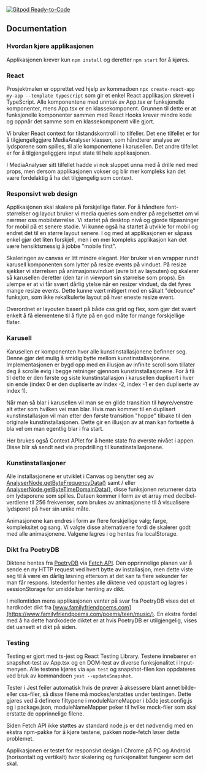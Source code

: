 [![Gitpod Ready-to-Code](https://img.shields.io/badge/Gitpod-Ready--to--Code-blue?logo=gitpod)](https://gitpod.idi.ntnu.no/#https://gitlab.stud.idi.ntnu.no/it2810-h20/team-02/prosjekt-2)

## Documentation

### Hvordan kjøre applikasjonen
Applikasjonen krever kun `npm install` og deretter `npm start` for å kjøres.

### React
Prosjektmalen er opprettet ved hjelp av kommadoen `npx create-react-app my-app --template typescript` som gir et enkel React applikasjon skrevet i TypeScript.
Alle komponentene med unntak av App.tsx er funksjonelle komponenter, mens App.tsx er en klassekomponent.
Grunnen til dette er at funksjonelle komponenter sammen med React Hooks krever mindre kode og oppnår det samme som en klassekomponent ville gjort.

Vi bruker React context for tilstandskontroll i to tilfeller. Det ene tilfellet er for å tilgjengeliggjøre MediaAnalyser klassen, som håndterer analyse av lydsporene som spilles, til alle komponentene i karusellen.
Det andre tilfellet er for å tilgjengeliggjøre input state til hele applikasjonen.

I MediaAnalyser sitt tilfellet hadde vi nok sluppet unna med å drille ned med props, men dersom applikasjonen vokser og blir mer kompleks kan det være fordelaktig å ha det tilgjengelig som context.

### Responsivt web design
Applikasjonen skal skalere på forskjellige flater. For å håndtere font-størrelser og layout bruker vi media queries som endrer på regelsettet om vi nærmer oss mobilstørrelse. Vi startet på desktop nivå og gjorde tilpasninger for mobil på et senere stadie. Vi kunne også ha startet å utvikle for mobil og endret det til en større layout senere. I og med at applikasjonen er såpass enkel gjør det liten forskjell, men i en mer kompleks applikasjon kan det være hensiktsmessig å jobbe "mobile first".

Skaleringen av canvas er litt mindre elegant. Her bruker vi en wrapper rundt karusell komponenten som lytter på resize events på vinduet. På resize sjekker vi størrelsen på animasjonsvinduet (øvre bit av layouten) og skalerer så karusellen deretter (den tar in viewport sin størrelse som props). En ulempe er at vi får svært dårlig ytelse når en resizer vinduet, da det fyres mange resize events. Dette kunne vært mitigert med en såkalt "debounce" funksjon, som ikke rekalkulerte layout på hver eneste resize event.

Overordnet er layouten basert på både css grid og flex, som gjør det svært enkelt å få elementene til å flyte på en god måte for mange forskjellige flater.

### Karusell
Karusellen er komponenten hvor alle kunstinstallasjonene befinner seg. Denne gjør det mulig å smidig bytte mellom
kunstinstallasjonene. Implementasjonen er bygd opp med en illusjon av infinite scroll som tillater deg å scrolle evig i begge retninger gjennom kunstinstallasjonene. For å få til dette er den første og siste kunstinstallasjon i karusellen duplisert i hver sin ende (index 0 er den dupliserte av index -2, index -1 er den dupliserte av index 1).

Når man så blar i karusellen vil man se en glide transition til høyre/venstre alt etter som hvilken vei man blar. Hvis man kommer til en duplisert kunstinstallasjon vil man etter den første transition "hoppe" tilbake til den originale kunstinstallasjonen. Dette gir en illusjon av at man kan fortsette å bla vel om man egentlig blar i fra start.

Her brukes også Context APIet for å hente state fra øverste nivået i appen. Disse blir så sendt ned via propdrilling til kunstinstallasjonene.

### Kunstinstallasjoner
Alle installasjonene er utviklet i Canvas og benytter seg av [AnalyserNode.getByteFrequencyData()](https://developer.mozilla.org/en-US/docs/Web/API/AnalyserNode/getByteFrequencyData) samt / eller [AnalyserNode.getByteTimeDomainData()](https://developer.mozilla.org/en-US/docs/Web/API/AnalyserNode/getByteTimeDomainData), disse funksjonen returnerer data om lydsporene som spilles.
Dataen kommer i form av et array med decibel-verdiene til 256 frekvenser, som brukes av animasjonene til å visualisere lydsporet på hver sin unike måte.

Animasjonene kan endres i form av flere forskjellige valg; farge, kompleksitet og sang. Vi valgte disse alternativene fordi de skalerer godt med alle animasjonene.
Valgene lagres i og hentes fra localStorage. 

### Dikt fra PoetryDB
Diktene hentes fra [PoetryDB](https://poetrydb.org/index.html) via [Fetch API](https://developer.mozilla.org/en-US/docs/Web/API/Fetch_API).
Den opprinnelige planen var å sende en ny HTTP request ved hvert bytte av installasjon, men dette viste seg til å være en dårlig løsning ettersom at det kan ta flere sekunder før man får respons.
Istedenfor hentes alle diktene ved oppstart og lagres i sessionStorage for umiddelbar henting av dikt.

I mellomtiden mens applikasjonen venter på svar fra PoetryDB vises det et hardkodet dikt fra [www.familyfriendpoems.com](https://www.familyfriendpoems.com/poems/teen/music/).
En ekstra fordel med å ha dette hardkodede diktet er at hvis PoetryDB er utilgjengelig, vises det uansett et dikt på siden.

### Testing
Testing er gjort med ts-jest og React Testing Library. Testene innebærer en snapshot-test av App.tsx og en DOM-test av diverse funksjonalitet i Input-menyen. 
Alle testene kjøres via `npm test` og snapshot-filen kan oppdateres ved bruk av kommandoen `jest --updateSnapshot`.

Tester i Jest feiler automatisk hvis de prøver å aksessere blant annet bilde- eller css-filer, så disse filene må mockes/erstattes under testingen. 
Dette gjøres ved å definere filtypene i moduleNameMapper i både jest.config.js og i package.json, moduleNameMapper peker til hvilke mock-filer som skal erstatte de opprinnelige filene.

Siden Fetch API ikke støttes av standard node.js er det nødvendig med en ekstra npm-pakke for å kjøre testene, pakken node-fetch løser dette problemet.

Applikasjonen er testet for responsivt design i Chrome på PC og Android (horisontalt og vertikalt) hvor skalering og funksjonalitet fungerer som det skal.




